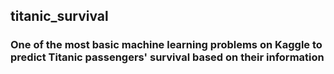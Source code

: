 ## titanic_survival
### One of the most basic machine learning problems on Kaggle to predict Titanic passengers' survival based on their information
